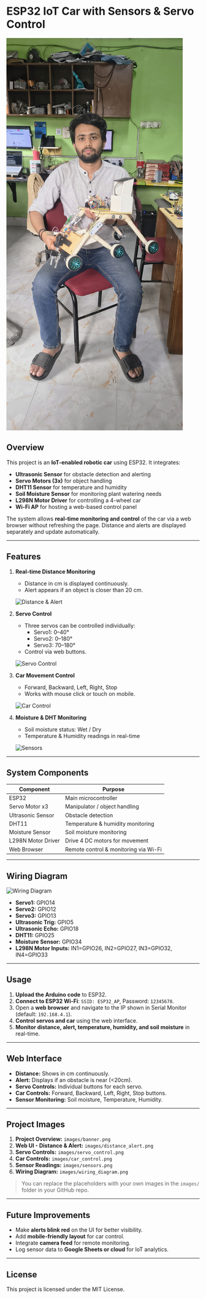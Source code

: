 # ESP32 IoT Car with Sensors & Servo Control

![Project Banner](IMG_20250830_120836944_HDR_AE.jpg) <!-- Add your banner image here -->

## Overview
This project is an **IoT-enabled robotic car** using ESP32. It integrates:

- **Ultrasonic Sensor** for obstacle detection and alerting
- **Servo Motors (3x)** for object handling
- **DHT11 Sensor** for temperature and humidity
- **Soil Moisture Sensor** for monitoring plant watering needs
- **L298N Motor Driver** for controlling a 4-wheel car
- **Wi-Fi AP** for hosting a web-based control panel

The system allows **real-time monitoring and control** of the car via a web browser without refreshing the page. Distance and alerts are displayed separately and update automatically.

---

## Features

1. **Real-time Distance Monitoring**  
   - Distance in cm is displayed continuously.  
   - Alert appears if an object is closer than 20 cm.

   ![Distance & Alert](images/distance_alert.png) <!-- Screenshot of web UI -->

2. **Servo Control**  
   - Three servos can be controlled individually:  
     - Servo1: 0–40°  
     - Servo2: 0–180°  
     - Servo3: 70–180°  
   - Control via web buttons.

   ![Servo Control](images/servo_control.png) <!-- Screenshot of servo buttons -->

3. **Car Movement Control**  
   - Forward, Backward, Left, Right, Stop  
   - Works with mouse click or touch on mobile.

   ![Car Control](images/car_control.png) <!-- Screenshot of car control section -->

4. **Moisture & DHT Monitoring**  
   - Soil moisture status: Wet / Dry  
   - Temperature & Humidity readings in real-time

   ![Sensors](images/sensors.png) <!-- Screenshot showing moisture, temp, humidity -->

---

## System Components

| Component          | Purpose                                     |
|-------------------|--------------------------------------------|
| ESP32              | Main microcontroller                        |
| Servo Motor x3     | Manipulator / object handling              |
| Ultrasonic Sensor  | Obstacle detection                          |
| DHT11              | Temperature & humidity monitoring          |
| Moisture Sensor    | Soil moisture monitoring                    |
| L298N Motor Driver | Drive 4 DC motors for movement             |
| Web Browser        | Remote control & monitoring via Wi-Fi      |

---

## Wiring Diagram

![Wiring Diagram](images/wiring_diagram.png) <!-- Add wiring diagram image -->

- **Servo1:** GPIO14  
- **Servo2:** GPIO12  
- **Servo3:** GPIO13  
- **Ultrasonic Trig:** GPIO5  
- **Ultrasonic Echo:** GPIO18  
- **DHT11:** GPIO25  
- **Moisture Sensor:** GPIO34  
- **L298N Motor Inputs:** IN1=GPIO26, IN2=GPIO27, IN3=GPIO32, IN4=GPIO33  

---

## Usage

1. **Upload the Arduino code** to ESP32.  
2. **Connect to ESP32 Wi-Fi**: `SSID: ESP32_AP`, Password: `12345678`.  
3. Open a **web browser** and navigate to the IP shown in Serial Monitor (default: `192.168.4.1`).  
4. **Control servos and car** using the web interface.  
5. **Monitor distance, alert, temperature, humidity, and soil moisture** in real-time.  

---

## Web Interface

- **Distance:** Shows in cm continuously.  
- **Alert:** Displays if an obstacle is near (<20cm).  
- **Servo Controls:** Individual buttons for each servo.  
- **Car Controls:** Forward, Backward, Left, Right, Stop buttons.  
- **Sensor Monitoring:** Soil moisture, Temperature, Humidity.

---

## Project Images

1. **Project Overview:** `images/banner.png`  
2. **Web UI - Distance & Alert:** `images/distance_alert.png`  
3. **Servo Controls:** `images/servo_control.png`  
4. **Car Controls:** `images/car_control.png`  
5. **Sensor Readings:** `images/sensors.png`  
6. **Wiring Diagram:** `images/wiring_diagram.png`  

> You can replace the placeholders with your own images in the `images/` folder in your GitHub repo.

---

## Future Improvements

- Make **alerts blink red** on the UI for better visibility.  
- Add **mobile-friendly layout** for car control.  
- Integrate **camera feed** for remote monitoring.  
- Log sensor data to **Google Sheets or cloud** for IoT analytics.  

---

## License

This project is licensed under the MIT License.

